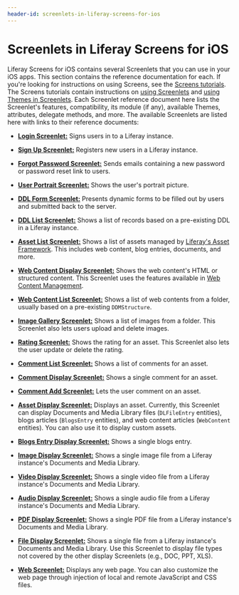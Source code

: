 ```yaml
---
header-id: screenlets-in-liferay-screens-for-ios
---
```


# Screenlets in Liferay Screens for iOS

Liferay Screens for iOS contains several Screenlets that you can use in your iOS 
apps. This section contains the reference documentation for each. If you're 
looking for instructions on using Screens, see the 
[Screens tutorials](/docs/6-2/tutorials/-/knowledge_base/t/ios-apps-with-liferay-screens). 
The Screens tutorials contain instructions on 
[using Screenlets](/docs/6-2/tutorials/-/knowledge_base/t/using-screenlets-in-ios-apps) 
and 
[using Themes in Screenlets](/docs/6-2/tutorials/-/knowledge_base/t/using-themes-in-ios-screenlets). 
Each Screenlet reference document here lists the Screenlet's features, 
compatibility, its module (if any), available Themes, attributes, delegate 
methods, and more. The available Screenlets are listed here with links to their 
reference documents: 

- [**Login Screenlet:**](/docs/6-2/reference/-/knowledge_base/r/loginscreenlet-for-ios) 
  Signs users in to a Liferay instance.
  
- [**Sign Up Screenlet:**](/docs/6-2/reference/-/knowledge_base/r/signupscreenlet-for-ios) 
  Registers new users in a Liferay instance.
  
- [**Forgot Password Screenlet:**](/docs/6-2/reference/-/knowledge_base/r/forgotpasswordscreenlet-for-ios) 
  Sends emails containing a new password or password reset link to users.
  
- [**User Portrait Screenlet:**](/docs/6-2/reference/-/knowledge_base/r/userportraitscreenlet-for-ios) 
  Shows the user's portrait picture.
  
- [**DDL Form Screenlet:**](/docs/6-2/reference/-/knowledge_base/r/ddlformscreenlet-for-ios) 
  Presents dynamic forms to be filled out by users and submitted back to the server.
  
- [**DDL List Screenlet:**](/docs/6-2/reference/-/knowledge_base/r/ddllistscreenlet-for-ios) 
  Shows a list of records based on a pre-existing DDL in a Liferay instance.
  
- [**Asset List Screenlet:**](/docs/6-2/reference/-/knowledge_base/r/assetlistscreenlet-for-ios) 
  Shows a list of assets managed by 
  [Liferay's Asset Framework](/docs/6-2/tutorials/-/knowledge_base/t/asset-framework). 
  This includes web content, blog entries, documents, and more.
  
- [**Web Content Display Screenlet:**](/docs/6-2/reference/-/knowledge_base/r/webcontentdisplayscreenlet-for-ios) 
  Shows the web content's HTML or structured content. This Screenlet uses the 
  features available in 
  [Web Content Management](/docs/6-2/user/-/knowledge_base/u/web-content-management). 

- [**Web Content List Screenlet:**](/docs/6-2/reference/-/knowledge_base/r/web-content-list-screenlet-for-ios)
  Shows a list of web contents from a folder, usually based on a pre-existing 
  `DDMStructure`.

- [**Image Gallery Screenlet:**](/docs/6-2/reference/-/knowledge_base/r/image-gallery-screenlet-for-ios) 
  Shows a list of images from a folder. This Screenlet also lets users upload 
  and delete images. 

- [**Rating Screenlet:**](/docs/6-2/reference/-/knowledge_base/r/rating-screenlet-for-ios) 
  Shows the rating for an asset. This Screenlet also lets the user update or 
  delete the rating. 

- [**Comment List Screenlet:**](/docs/6-2/reference/-/knowledge_base/r/comment-list-screenlet-for-ios) 
  Shows a list of comments for an asset. 

- [**Comment Display Screenlet:**](/docs/6-2/reference/-/knowledge_base/r/comment-display-screenlet-for-ios) 
  Shows a single comment for an asset. 

- [**Comment Add Screenlet:**](/docs/6-2/reference/-/knowledge_base/r/comment-add-screenlet-for-ios) 
  Lets the user comment on an asset. 

- [**Asset Display Screenlet:**](/docs/6-2/reference/-/knowledge_base/r/asset-display-screenlet-for-ios) 
  Displays an asset. Currently, this Screenlet can display Documents and Media 
  Library files (`DLFileEntry` entities), blogs articles (`BlogsEntry` 
  entities), and web content articles (`WebContent` entities). You can also use 
  it to display custom assets. 

- [**Blogs Entry Display Screenlet:**](/docs/6-2/reference/-/knowledge_base/r/blogs-entry-display-screenlet-for-ios) 
  Shows a single blogs entry. 

- [**Image Display Screenlet:**](/docs/6-2/reference/-/knowledge_base/r/image-display-screenlet-for-ios) 
  Shows a single image file from a Liferay instance's Documents and Media 
  Library. 

- [**Video Display Screenlet:**](/docs/6-2/reference/-/knowledge_base/r/video-display-screenlet-for-ios) 
  Shows a single video file from a Liferay instance's Documents and Media 
  Library. 

- [**Audio Display Screenlet:**](/docs/6-2/reference/-/knowledge_base/r/audio-display-screenlet-for-ios) 
  Shows a single audio file from a Liferay instance's Documents and Media 
  Library. 

- [**PDF Display Screenlet:**](/docs/6-2/reference/-/knowledge_base/r/pdf-display-screenlet-for-ios) 
  Shows a single PDF file from a Liferay instance's Documents and Media Library. 

- [**File Display Screenlet:**](/docs/6-2/reference/-/knowledge_base/r/file-display-screenlet-for-ios) 
  Shows a single file from a Liferay instance's Documents and Media Library. Use 
  this Screenlet to display file types not covered by the other display 
  Screenlets (e.g., DOC, PPT, XLS). 

- [**Web Screenlet:**](/docs/6-2/reference/-/knowledge_base/r/web-screenlet-for-ios) 
  Displays any web page. You can also customize the web page through injection 
  of local and remote JavaScript and CSS files. 
